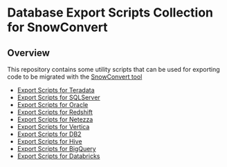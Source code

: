 # Database Export Scripts Collection for SnowConvert


## Overview

This repository contains some utility scripts that can be used for exporting code to be migrated with 
the [SnowConvert tool](https://docs.snowconvert.com/sc/)

- [Export Scripts for Teradata](https://github.com/Snowflake-Labs/SC.DDLExportScripts/tree/main/Teradata)
- [Export Scripts for SQLServer](https://github.com/Snowflake-Labs/SC.DDLExportScripts/tree/main/SQLServer)
- [Export Scripts for Oracle](https://github.com/Snowflake-Labs/SC.DDLExportScripts/tree/main/Oracle)
- [Export Scripts for Redshift](https://github.com/Snowflake-Labs/SC.DDLExportScripts/tree/main/Redshift)
- [Export Scripts for Netezza](https://github.com/Snowflake-Labs/SC.DDLExportScripts/tree/main/Netezza)
- [Export Scripts for Vertica](https://github.com/Snowflake-Labs/SC.DDLExportScripts/tree/main/Vertica)
- [Export Scripts for DB2](https://github.com/Snowflake-Labs/SC.DDLExportScripts/tree/main/DB2)
- [Export Scripts for Hive](https://github.com/Snowflake-Labs/SC.DDLExportScripts/tree/main/Hive)
- [Export Scripts for BigQuery](https://github.com/Snowflake-Labs/SC.DDLExportScripts/tree/main/BigQuery)
- [Export Scripts for Databricks](https://github.com/Snowflake-Labs/SC.DDLExportScripts/tree/main/Databricks)

